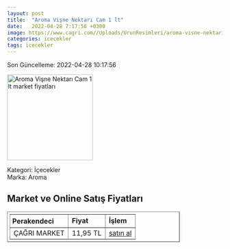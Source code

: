 ```yaml
---
layout: post
title:  "Aroma Vişne Nektarı Cam 1 lt"
date:   2022-04-28 7:17:56 +0300
image: https://www.cagri.com//Uploads/UrunResimleri/aroma-visne-nektari-cam-1-lt-3-4ec1.jpg
categories: icecekler
tags: icecekler
---
```


Son Güncelleme: 2022-04-28 10:17:56

<img src="https://www.cagri.com//Uploads/UrunResimleri/aroma-visne-nektari-cam-1-lt-3-4ec1.jpg" width="200" alt="Aroma Vişne Nektarı Cam 1 lt market fiyatları" />

Kategori: İçecekler
<br />
Marka: Aroma

<h2>Market ve Online Satış Fiyatları</h2>

<table border="1" style="padding: 5px;width:80%;">
  <tr>
    <td style="padding: 5px;"><strong>Perakendeci</strong></td>
    <td><strong>Fiyat</strong></td>
    <td><strong>İşlem</strong></td>
  </tr>
  <tr>
              <td title="Çağrı Market">ÇAĞRI MARKET</td>
              <td>11,95 TL</td>
              <td><a title="Çağrı Market" target="_blank" href="https://www.cagri.com/aroma-visne-nektari-cam-1-lt">satın al</a></td>
            </tr>
</table>
